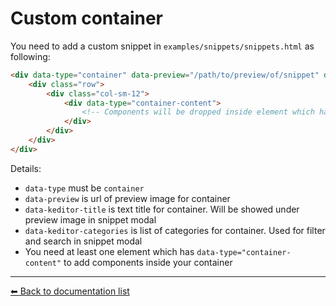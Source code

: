 # Custom container
You need to add a custom snippet in `examples/snippets/snippets.html` as following:

```html
<div data-type="container" data-preview="/path/to/preview/of/snippet" data-keditor-title="1 col" data-keditor-categories="Bootstrap column">
    <div class="row">
        <div class="col-sm-12">
            <div data-type="container-content">
                <!-- Components will be dropped inside element which has attribute `data-type="container-content"` -->
            </div>
        </div>
    </div>
</div>
```

Details:
 * `data-type` must be `container`
 * `data-preview` is url of preview image for container
 * `data-keditor-title` is text title for container. Will be showed under preview image in snippet modal
 * `data-keditor-categories` is list of categories for container. Used for filter and search in snippet modal
 * You need at least one element which has `data-type="container-content"` to add components inside your container
 
 ---
[⬅ Back to documentation list](../README.md#documentation)

